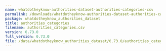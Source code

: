 ```yaml
---
name: whatdotheyknow-authorities-dataset-authorities-categories-csv
permalink: /downloads/whatdotheyknow-authorities-dataset-authorities-categories-csv/0_73_0
package: whatdotheyknow_authorities_dataset
title: authorities_categories
filename: authorities_categories.csv
version: 0.73.0
full_version: 0.73.0
file: /data/whatdotheyknow_authorities_dataset/0.73.0/authorities_categories.csv
---
```

